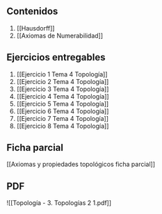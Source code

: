 
## Contenidos

1. [[Hausdorff]]
2. [[Axiomas de Numerabilidad]]

## Ejercicios entregables

1. [[Ejercicio 1 Tema 4 Topología]]
2. [[Ejercicio 2 Tema 4 Topología]]
3. [[Ejercicio 3 Tema 4 Topología]]
4. [[Ejercicio 4 Tema 4 Topología]]
5. [[Ejercicio 5 Tema 4 Topología]]
6. [[Ejercicio 6 Tema 4 Topología]]
7. [[Ejercicio 7 Tema 4 Topología]]
8. [[Ejercicio 8 Tema 4 Topología]]

## Ficha parcial

[[Axiomas y propiedades topológicos ficha parcial]]

## PDF

![[Topología - 3. Topologías 2 1.pdf]]